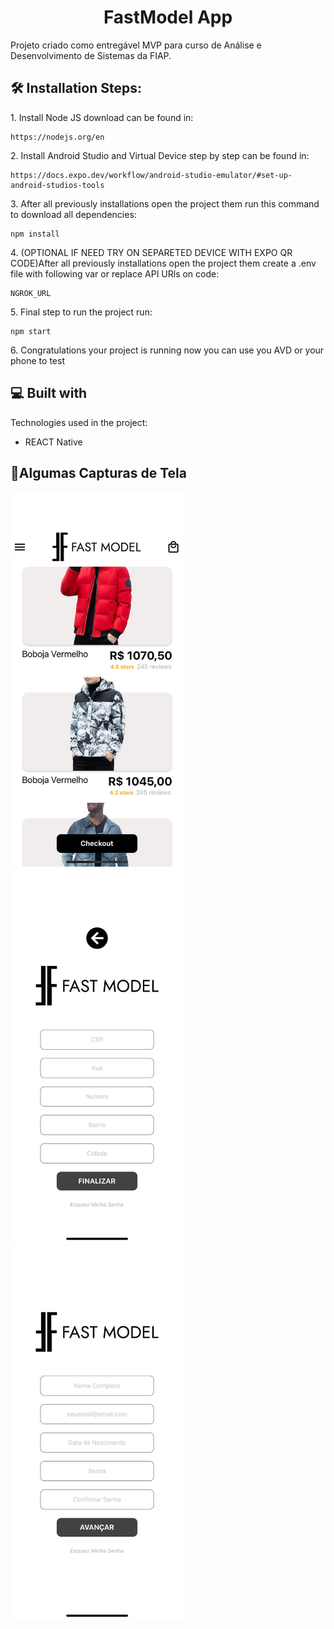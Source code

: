 <h1 align="center" id="title">FastModel App</h1>

<p id="description">Projeto criado como entregável MVP para curso de Análise e Desenvolvimento de Sistemas da FIAP.</p>

<h2>🛠️ Installation Steps:</h2>

<p>1. Install Node JS download can be found in:</p>

```
https://nodejs.org/en
```

<p>2. Install Android Studio and Virtual Device step by step can be found in:</p>

```
https://docs.expo.dev/workflow/android-studio-emulator/#set-up-android-studios-tools
```

<p>3. After all previously installations open the project them run this command to download all dependencies:</p>

```
npm install
```
<p>4. (OPTIONAL IF NEED TRY ON SEPARETED DEVICE WITH EXPO QR CODE)After all previously installations open the project them create a .env file with following var or replace API URls on code:</p>

```
NGROK_URL
```

<p>5. Final step to run the project run:</p>

```
npm start
```

<p>6. Congratulations your project is running now you can use you AVD or your phone to test</p>

  
  
<h2>💻 Built with</h2>

Technologies used in the project:

*   REACT Native

<h2>📱Algumas Capturas de Tela</h2>
<img src="https://github.com/edrsjunior/FastModel/blob/master/Screenshots/Screenshot_Home.jpg" alt="project-screenshot" height="600">
<img src="https://github.com/edrsjunior/FastModel/blob/master/Screenshots/Screenshot_Sign%20In.jpg" alt="project-screenshot" height="600">
<img src="https://github.com/edrsjunior/FastModel/blob/master/Screenshots/Screenshot_Sign%20In2.jpg" alt="project-screenshot" height="600">
